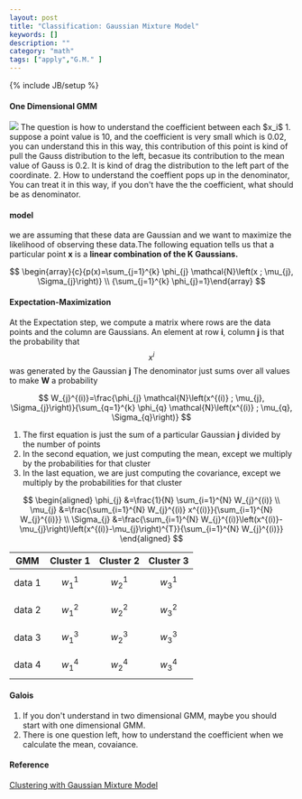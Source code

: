```yaml
---
layout: post
title: "Classification: Gaussian Mixture Model"
keywords: []
description: ""
category: "math"
tags: ["apply","G.M." ]
---
```

{% include JB/setup %}

#### One Dimensional GMM
<img src="{{IMAGE_PATH}}/AI-model-gmm.png">
The question is how to understand the coefficient between each $x_i$
1. suppose a point value is 10, and the coefficient is very small which is
   0.02, you can understand this in this way, this contribution of this point is
   kind of pull the Gauss distribution to the left, becasue its contribution to
   the mean value of Gauss is 0.2. It is kind of drag the distribution to the
   left part of the coordinate.
2. How to understand the coeffient pops up in the denominator, You can treat it
   in this way, if you don't have the the coefficient, what should be as
   denominator.

#### model 

we are assuming that these data are Gaussian and we want to maximize the likelihood of 
observing these data.The following equation tells us that a particular point **x** is a
**linear combination of the K Gaussians.**


$$
\begin{array}{c}{p(x)=\sum_{j=1}^{k} \phi_{j} \mathcal{N}\left(x ; \mu_{j}, \Sigma_{j}\right)} \\ {\sum_{j=1}^{k} \phi_{j}=1}\end{array}
$$


#### Expectation-Maximization

At the Expectation step, we compute a matrix where rows are the data points and the column are Gaussians.
An element at row **i**, column **j** is that the probability that $$x^{i}$$ was generated by the Gaussian **j**
The denominator just sums over all values to make **W** a probability

$$
W_{j}^{(i)}=\frac{\phi_{j} \mathcal{N}\left(x^{(i)} ; \mu_{j}, \Sigma_{j}\right)}{\sum_{q=1}^{k} \phi_{q} \mathcal{N}\left(x^{(i)} ; \mu_{q}, \Sigma_{q}\right)}
$$

1. The first equation is just the sum of a particular Gaussian **j** divided by the number of points
2. In the second equation, we just computing the mean, except we multiply by the probabilities for that cluster
3. In the last equation, we are just computing the covariance, except we multiply by the probabilities for that cluster



$$
\begin{aligned} \phi_{j} &=\frac{1}{N} \sum_{i=1}^{N} W_{j}^{(i)} \\ \mu_{j} &=\frac{\sum_{i=1}^{N} W_{j}^{(i)} x^{(i)}}{\sum_{i=1}^{N} W_{j}^{(i)}} \\ \Sigma_{j} &=\frac{\sum_{i=1}^{N} W_{j}^{(i)}\left(x^{(i)}-\mu_{j}\right)\left(x^{(i)}-\mu_{j}\right)^{T}}{\sum_{i=1}^{N} W_{j}^{(i)}} \end{aligned}
$$



| GMM | Cluster 1 | Cluster 2 | Cluster 3 |
|:------:|:---------:|:---------:|-----------|
| data 1 |   $$w_{1}^{1}$$   |   $$w_{2}^{1}$$     |  $$w_{3}^{1}$$       |
| data 2 |   $$w_{1}^{2}$$   |   $$w_{2}^{2}$$     |  $$w_{3}^{2}$$      |
| data 3 |   $$w_{1}^{3}$$   |   $$w_{2}^{3}$$     |  $$w_{3}^{3}$$      |
| data 4 |   $$w_{1}^{4}$$   |   $$w_{2}^{4}$$     |  $$w_{3}^{4}$$     |


#### Galois
1. If you don't understand in two dimensional GMM, maybe you should start with
   one dimensional GMM.
2. There is one question left, how to understand the coefficient when we
   calculate the mean, covaiance.


#### Reference
[Clustering with Gaussian Mixture Model](https://pythonmachinelearning.pro/clustering-with-gaussian-mixture-models/)
